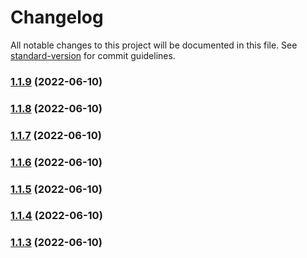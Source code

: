 # Changelog

All notable changes to this project will be documented in this file. See [standard-version](https://github.com/conventional-changelog/standard-version) for commit guidelines.

### [1.1.9](https://github.com/jte74/GolangRestSwag/compare/v1.1.8...v1.1.9) (2022-06-10)

### [1.1.8](https://github.com/jte74/GolangRestSwag/compare/v1.1.7...v1.1.8) (2022-06-10)

### [1.1.7](https://github.com/jte74/GolangRestSwag/compare/v1.1.6...v1.1.7) (2022-06-10)

### [1.1.6](https://github.com/jte74/GolangRestSwag/compare/v1.1.5...v1.1.6) (2022-06-10)

### [1.1.5](https://github.com/jte74/GolangRestSwag/compare/v1.1.4...v1.1.5) (2022-06-10)

### [1.1.4](https://github.com/jte74/GolangRestSwag/compare/v1.1.3...v1.1.4) (2022-06-10)

### [1.1.3](https://github.com/jte74/GolangRestSwag/compare/v1.1.2...v1.1.3) (2022-06-10)

